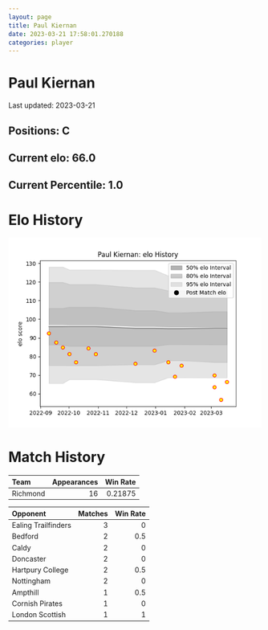 ```yaml
---  
layout: page  
title: Paul Kiernan  
date: 2023-03-21 17:58:01.270188  
categories: player  
---
```

# Paul Kiernan


Last updated: 2023-03-21
## Positions: C

## Current elo: 66.0

## Current Percentile: 1.0

# Elo History


![elo history](history_PaulKiernan.png)
# Match History


| Team     |   Appearances |   Win Rate |
|:---------|--------------:|-----------:|
| Richmond |            16 |    0.21875 |

| Opponent            |   Matches |   Win Rate |
|:--------------------|----------:|-----------:|
| Ealing Trailfinders |         3 |        0   |
| Bedford             |         2 |        0.5 |
| Caldy               |         2 |        0   |
| Doncaster           |         2 |        0   |
| Hartpury College    |         2 |        0.5 |
| Nottingham          |         2 |        0   |
| Ampthill            |         1 |        0.5 |
| Cornish Pirates     |         1 |        0   |
| London Scottish     |         1 |        1   |